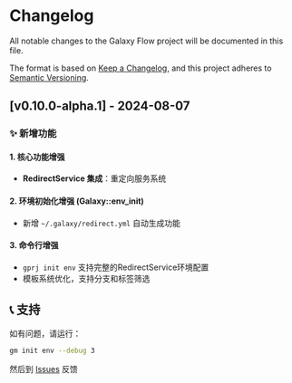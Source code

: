# Changelog

All notable changes to the Galaxy Flow project will be documented in this file.

The format is based on [Keep a Changelog](https://keepachangelog.com/en/1.0.0/),
and this project adheres to [Semantic Versioning](https://semver.org/spec/v2.0.0.html).

## [v0.10.0-alpha.1] - 2024-08-07
### ✨ 新增功能

#### 1. 核心功能增强
- **RedirectService 集成**：重定向服务系统

#### 2. 环境初始化增强 (Galaxy::env_init)
- 新增 `~/.galaxy/redirect.yml` 自动生成功能

#### 3. 命令行增强
- `gprj init env` 支持完整的RedirectService环境配置
- 模板系统优化，支持分支和标签筛选

## 📞 支持
如有问题，请运行：
```bash
gm init env --debug 3
```
然后到 [Issues](https://github.com/galaxy-sec/galaxy-flow/issues) 反馈
